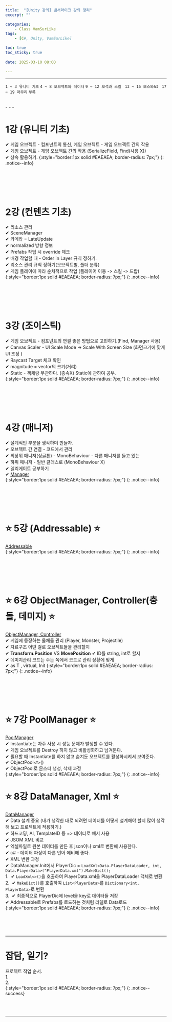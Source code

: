 ```yaml
---
title:  "[Unity 강의] 뱀서라이크 강의 정리"
excerpt: ""

categories:
    - Class VamSurLike
tags:
    - [C#, Unity, VamSurLike]

toc: true
toc_sticky: true
 
date: 2025-03-10 08:00

---
```

- - -

`1 ~ 3 유니티 기초` `4 ~ 8 오브젝트와 데이터` `9 ~ 12 보석과 스킬 ` `13 ~ 16 보스와AI ` `17 ~ 19 마무리` `부록`

<br>
- - - 

# 1강 (유니티 기초)
✔ 게임 오브젝트 - 컴포넌트의 통신, 게임 오브젝트 - 게임 오브젝트 간의 작용  
✔ 게임 오브젝트 - 게임 오브젝트 간의 작용 (SerializeField, Find(사용 X))  
✔ 상속 활용하기.
{:style="border:1px solid #EAEAEA; border-radius: 7px;"}
{: .notice--info}  

<br><br><br><br>

# 2강 (컨텐츠 기초)
✔ 리소스 관리  
✔ SceneManager  
✔ 카메라 = LateUpdate  
✔ normalized 방향 정보  
✔ Prefabs 작업 시 override 체크  
✔ 배경 작업할 때 - Order in Layer 규칙 정하기.  
✔ 리소스 관리 규칙 정하기(오브젝트별, 폴더 분류)  
✔ 게임 플레이에 따라 순차적으로 작업 (플레이어 이동 -> 스킬 -> 드랍)  
{:style="border:1px solid #EAEAEA; border-radius: 7px;"}
{: .notice--info}  

<br><br><br><br>

# 3강 (조이스틱)
✔ 게임 오브젝트 - 컴포넌트의 연결 좋은 방법으로 고민하기.(Find, Manager 사용)  
✔ Canvas Scaler - UI Scale Mode -> Scale With Screen Size (화면크기에 맞게 UI 조정 )  
✔ Raycast Target 체크 확인  
✔ magnitude = vector의 크기(거리)  
✔ Static - 객체랑 무관하다. (종속X) Static에 관하여 공부.  
{:style="border:1px solid #EAEAEA; border-radius: 7px;"}
{: .notice--info}  

<br><br><br><br>

# 4강 (매니저)
✔ 설계적인 부분을 생각하며 만들자.  
✔ 오브젝트 간 연결 - 코드에서 관리   
✔ 최상위 매니저(싱글톤) - MonoBehaviour - 다른 매니저를 들고 있는  
✔ 하위 매니저 - 일반 클래스로 (MonoBehaviour X)  
✔ 델리게이트 공부하기  
✔ [Manager](https://levell1.github.io/class%20vamsurlike/VamClass04/#1-manager)  
{:style="border:1px solid #EAEAEA; border-radius: 7px;"}
{: .notice--info}  

<br><br><br><br>

# ⭐ 5강 (Addressable) ⭐
[Addressable](https://levell1.github.io/class%20vamsurlike/VamClass05)  
{:style="border:1px solid #EAEAEA; border-radius: 7px;"}
{: .notice--info}  

<br><br><br><br>

# ⭐ 6강 ObjectManager, Controller(충돌, 데미지) ⭐
[ObjectManager, Controller](https://levell1.github.io/class%20vamsurlike/VamClass06)  
✔ 게임에 등장하는 물체들 관리 (Player, Monster, Projectile)  
✔ 자료구조 어떤 걸로 오브젝트들을 관리할지  
✔ **Transform.Position** VS **MovePosition**
✔ ID를 string, int로 할지  
✔ 데미지관리 코드는 주는 쪽에서 코드로 관리 상황에 맞게   
✔ as T , virtual, Init
{:style="border:1px solid #EAEAEA; border-radius: 7px;"}
{: .notice--info}  

<br><br><br><br>

# ⭐ 7강 PoolManager ⭐
[PoolManager](https://levell1.github.io/class%20vamsurlike/VamClass07)  
✔ Instantiate는 자주 사용 시 성능 문제가 발생할 수 있다.  
✔ 게임 오브젝트를 Destroy 하지 않고 비활성화하고 남겨둔다.  
✔ 필요할 때 Instantiate를 하지 않고 숨겨둔 오브젝트를 활성화시켜서 보여준다.  
✔ ObjectPool`<T>`()  
✔ ObjectPool로 몬스터 생성, 삭제 과정  
{:style="border:1px solid #EAEAEA; border-radius: 7px;"}
{: .notice--info}  


# ⭐ 8강 DataManager, Xml ⭐
[DataManager](https://levell1.github.io/class%20vamsurlike/VamClass08)  
✔ Data 설계 중요  (내가 생각한 대로 되려면 데이터를 어떻게 설계해야 할지 많이 생각해 보고 프로젝트에 적용하기.)  
✔ 하드코딩, AI, TemplateID 등 => 데이터로 빼서 사용  
✔ JSOM XML 비교  
✔ 엑셀파일로 원본 데이터를 만든 후 json이나 xml로 변환해 사용한다.  
✔ c# - 데이터 파싱이 다른 언어 에비해 좋다.  
✔ XML 변환 과정  
✔ DataManager.Init에서 PlayerDic = `LoadXml<Data.PlayerDataLoader, int, Data.PlayerData>("PlayerData.xml").MakeDict();`  
1.&nbsp;&nbsp;✔ `LoadXml<>()`을 호출하여 PlayerData.xml을 PlayerDataLoader 객체로 변환  
2.&nbsp;&nbsp;✔ `MakeDict()`를 호출하여 `List<PlayerData>`를 `Dictionary<int, PlayerData>`로 변환  
3.&nbsp;&nbsp;✔ 최종적으로 PlayerDic에 level을 key로 데이터들 저장  
✔ Addressable로 Prefabs를 로드하는 것처럼 라델로 Data로드  
{:style="border:1px solid #EAEAEA; border-radius: 7px;"}
{: .notice--info}  

<br><br><br>
- - - 

# 잡담, 일기?
프로젝트 작업 순서.  
1.&nbsp;  
2.&nbsp;  
{:style="border:1px solid #EAEAEA; border-radius: 7px;"}
{: .notice--success}  


<br><br>
- - -